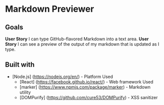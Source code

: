 # Markdown Previewer
## Goals
__User Story__ I can type GitHub-flavored Markdown into a text area.
__User Story__ I can see a preview of the output of my markdown that is updated as I type.

## Built with
  * [Node.js] (https://nodejs.org/en/) - Platform Used
	* [React] (https://facebook.github.io/react/) - Web framework Used
	* [marker] (https://www.npmjs.com/package/marker) - Markdown utility
	* [DOMPurify] (https://github.com/cure53/DOMPurify) - XSS sanitizer
